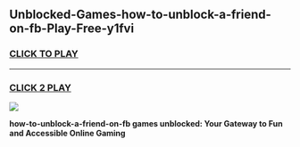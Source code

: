 
## Unblocked-Games-how-to-unblock-a-friend-on-fb-Play-Free-y1fvi
<h3>
<a href="https://premium76.site?title=how-to-unblock-a-friend-on-fb&ref=21A">CLICK TO PLAY</a></h3>
<hr>

<h3>
<a href="https://premium76.site?title=how-to-unblock-a-friend-on-fb&ref=21A">CLICK 2 PLAY</a>
  
</h3>

<a href="https://premium76.site?title=how-to-unblock-a-friend-on-fb&ref=21A"><img src="https://clearcache.store/games.png"></a>


**how-to-unblock-a-friend-on-fb games unblocked: Your Gateway to Fun and Accessible Online Gaming**
